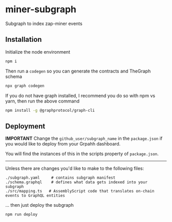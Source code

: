 # miner-subgraph
Subgraph to index zap-miner events

## Installation

Initialize the node environment

```bash
npm i
```

Then run a `codegen` so you can generate the contracts and TheGraph schema

```bash
npx graph codegen
```

If you do not have graph installed, I recommend you do so with npm vs yarn, then run the above command

```bash
npm install -g @graphprotocol/graph-cli
```

## Deployment

**IMPORTANT**
Change the `github_user/subgraph_name` in the `package.json` if you would like to deploy from your Grpahh dashboard.

You will find the instances of this in the scripts property of `package.json`.

---

Unless there are changes you'd like to make to the following files:

```
./subgraph.yaml     # contains subgraph manifest
./schema.graphql    # defines what data gets indexed into your subgraph
./src/mapping.ts   # AssemblyScript code that translates on-chain events to GraphQL entities
```

... then just deploy the subgraph

```bash
npm run deploy
```

